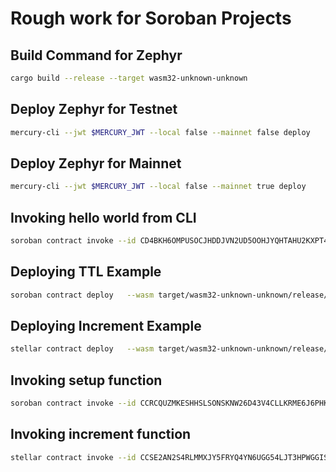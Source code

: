 # Rough work for Soroban Projects

## Build Command for Zephyr
```bash
cargo build --release --target wasm32-unknown-unknown
``` 

## Deploy Zephyr for Testnet
```bash
mercury-cli --jwt $MERCURY_JWT --local false --mainnet false deploy
```

## Deploy Zephyr for Mainnet
```bash
mercury-cli --jwt $MERCURY_JWT --local false --mainnet true deploy
```

## Invoking hello world from CLI
```bash
soroban contract invoke --id CD4BKH6OMPUSOCJHDDJVN2UD5OOHJYQHTAHU2KXPT4EFSQYXLYGG3D2V --network testnet --source SB66VLFNPAMBIAS5FLPY5NEKALZA64INYELFYEGPT53UI7S6ORPMSLK5 --cost -- hello --arg "World"
```


## Deploying TTL Example
```bash
soroban contract deploy   --wasm target/wasm32-unknown-unknown/release/soroban_ttl_example.wasm   --source SDTJQOTJLSVZSVTDX2OU4C7PC6CORXEZ3S65QWEMAHEXCMIHKNW6FCPP   --network testnet
```

## Deploying Increment Example
```bash
stellar contract deploy   --wasm target/wasm32-unknown-unknown/release/soroban_increment_contract.wasm  --source SBQ2476EDDHYVYPCVRLSOL2XPHF3ALPZ7LN36J54D7CZKNBVZOPO32LP   --network testnet
```

## Invoking setup function
```bash
soroban contract invoke --id CCRCQUZMKESHHSLSONSKNW26D43V4CLLKRME6J6PHKR3MSDLQVRIRE4X --network testnet --source SD4QOBGVANZWLGNXXCQUNOETLUI5WNABANY3VDCEGGJ6MZMYZQXQGGRH --cost -- setup
```

## Invoking increment function
```bash
stellar contract invoke --id CCSE2AN2S4RLMMXJY5FRYQ4YN6UGG54LJT3HPWGGISMJI4OAUYOY6AVR --network testnet --source SBUZCKI2CUYAG7DYCLBDQ4BBBL2VJJ5OM6S6QUIVDQPU7CQOJDCUBUQ3 --cost -- increment
```